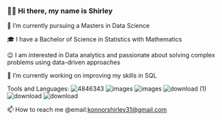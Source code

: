 ### 👋😘 Hi there, my name is Shirley

🌱 I’m currently pursuing a Masters in Data Science

🎓 I have a Bachelor of Science in Statistics with Mathematics

😉 I am interested in Data analytics and passionate about solving complex problems using data-driven approaches

🔭 I’m currently working on improving my skills in SQL 

Tools and Languages: ![4846343](https://github.com/Shirlsak/Shirlsak/assets/124059202/6b12d60f-a5fc-4ec4-8a13-40331ca3c940) ![images](https://github.com/Shirlsak/Shirlsak/assets/124059202/d6a069dd-fa7a-4a57-acb4-b2771b50e7cf)
 ![images](https://github.com/Shirlsak/Shirlsak/assets/124059202/d8f756ef-dabe-46d3-a7d0-4cc2bcd8f3fc) ![download (1)](https://github.com/Shirlsak/Shirlsak/assets/124059202/c1084672-9a39-47f2-8afb-162586539567) ![download](https://github.com/Shirlsak/Shirlsak/assets/124059202/955adbfe-037a-4824-adf4-0bc2cd11dd61) ![download](https://github.com/Shirlsak/Shirlsak/assets/124059202/ff26e3b0-e729-4eb1-8d6e-b8111c14266e)

📫 How to reach me @email:konnorshirley31@gmail.com


<!--
**Shirlsak/Shirlsak** is a ✨ _special_ ✨ repository because its `README.md` (this file) appears on your GitHub profile.

Here are some ideas to get you started:

**- 🔭 I’m currently working on ...
- 🌱 I’m currently learning ...
- 👯 I’m looking to collaborate on ...
- 🤔 I’m looking for help with ...
- 💬 Ask me about ...
- 📫 How to reach me: ...
- 😄 Pronouns: ...
- ⚡ Fun fact: ...
-->
